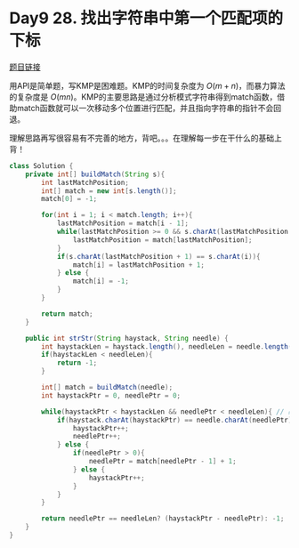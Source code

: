 # Day9 28. 找出字符串中第一个匹配项的下标

[题目链接](https://leetcode.cn/problems/find-the-index-of-the-first-occurrence-in-a-string/description/)

用API是简单题，写KMP是困难题。KMP的时间复杂度为 $O(m + n)$，而暴力算法的复杂度是 $O(mn)$。KMP的主要思路是通过分析模式字符串得到match函数，借助match函数就可以一次移动多个位置进行匹配，并且指向字符串的指针不会回退。

理解思路再写很容易有不完善的地方，背吧。。。在理解每一步在干什么的基础上背！
```java
class Solution {
    private int[] buildMatch(String s){
        int lastMatchPosition;
        int[] match = new int[s.length()];
        match[0] = -1;

        for(int i = 1; i < match.length; i++){
            lastMatchPosition = match[i - 1];
            while(lastMatchPosition >= 0 && s.charAt(lastMatchPosition + 1) != s.charAt(i)){
                lastMatchPosition = match[lastMatchPosition];
            }
            if(s.charAt(lastMatchPosition + 1) == s.charAt(i)){
                match[i] = lastMatchPosition + 1;
            } else {
                match[i] = -1;
            }
        }

        return match;
    }

    public int strStr(String haystack, String needle) {
        int haystackLen = haystack.length(), needleLen = needle.length();
        if(haystackLen < needleLen){
            return -1;
        }

        int[] match = buildMatch(needle);
        int haystackPtr = 0, needlePtr = 0;

        while(haystackPtr < haystackLen && needlePtr < needleLen){ // 必须是小于，因为Ptr是数组下标
            if(haystack.charAt(haystackPtr) == needle.charAt(needlePtr)){
                haystackPtr++;
                needlePtr++;
            } else {
                if(needlePtr > 0){
                    needlePtr = match[needlePtr - 1] + 1;
                } else {
                    haystackPtr++;
                }
            }
        }

        return needlePtr == needleLen? (haystackPtr - needlePtr): -1;
    }
}
```